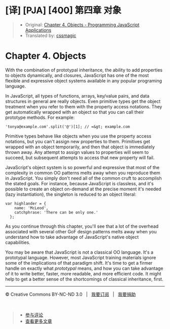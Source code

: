 # [译] [PJA] [400] 第四章 对象

> * Original: [Chapter 4. Objects - Programming JavaScript Applications](http://chimera.labs.oreilly.com/books/1234000000262/ch04.html)
> * Translated by: [cssmagic](https://github.com/cssmagic)

# Chapter 4. Objects

With the combination of prototypal inheritance, the ability to add properties to objects dynamically, and closures, JavaScript has one of the most flexible and expressive object systems available in any popular programing language.

In JavaScript, all types of functions, arrays, key/value pairs, and data structures in general are really objects. Even primitive types get the object treatment when you refer to them with the property access notations. They get automatically wrapped with an object so that you can call their prototype methods. For example:

    'tonya@example.com'.split('@')[1]; // =&gt; example.com

Primitive types behave like objects when you use the property access notations, but you can't assign new properties to them. Primitives get wrapped with an object temporarily, and then that object is immediately thrown away. Any attempt to assign values to properties will seem to succeed, but subsequent attempts to access that new property will fail.

JavaScript's object system is so powerful and expressive that most of the complexity in common OO patterns melts away when you reproduce them in JavaScript. You simply don't need all of the common cruft to accomplish the stated goals. For instance, because JavaScript is classless, and it's possible to create an object on-demand at the precise moment it's needed (lazy instantiation), the singleton is reduced to an object literal:

    var highlander = {
        name: 'McLeod',
        catchphrase: 'There can be only one.'
      };

As you continue through this chapter, you'll see that a lot of the overhead associated with several other GoF design patterns melts away when you understand how to take advantage of JavaScript's native object capabilities.

You may be aware that JavaScript is not a classical OO language. It's a prototypal language. However, most JavaScript training materials ignore some of the implications of that paradigm shift. It's time to get a firmer handle on exactly what _prototypal_ means, and how you can take advantage of it to write better, faster, more readable, and more efficient code. It might help to get a better sense of the shortcomings of classical inheritance, first.

***

&copy; Creative Commons BY-NC-ND 3.0 &nbsp; | &nbsp; [我要订阅](http://www.cssmagic.net/blog/subscribe) &nbsp; | &nbsp; [我要捐助](http://www.cssmagic.net/blog/donate)

&nbsp;
> * [参与评论](https://github.com/cssmagic/blog/issues/XXXXXXXXXX)
> * [查看更多文章](https://github.com/cssmagic/blog/issues?state=open)
